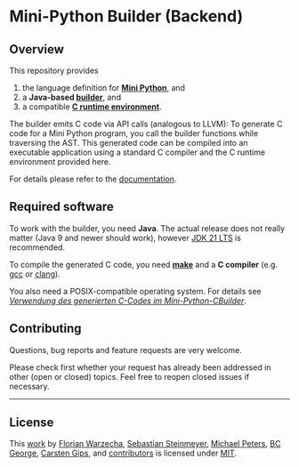 # Mini-Python Builder (Backend)

## Overview

This repository provides

1.  the language definition for **[Mini Python]**, and
2.  a **Java-based [builder]**, and
3.  a compatible **[C runtime environment]**.

The builder emits C code via API calls (analogous to LLVM): To generate C code for a Mini
Python program, you call the builder functions while traversing the AST. This generated
code can be compiled into an executable application using a standard C compiler and the
C runtime environment provided here.

For details please refer to the [documentation].

[Mini Python]: docs/syntax_definition.md
[builder]: src/main/java/CBuilder/
[C runtime environment]: c-runtime/
[documentation]: docs/readme.md


## Required software

To work with the builder, you need **Java**. The actual release does not really matter
(Java 9 and newer should work), however [JDK 21 LTS] is recommended.

To compile the generated C code, you need **[make]** and a **C compiler** (e.g. [gcc] or
[clang]).

You also need a POSIX-compatible operating system. For details see
_[Verwendung des generierten C-Codes im Mini-Python-CBuilder]_.

[JDK 21 LTS]: https://openjdk.org/projects/jdk/21/
[make]: https://www.gnu.org/software/make/
[gcc]: https://gcc.gnu.org/
[clang]: https://clang.llvm.org/
[Verwendung des generierten C-Codes im Mini-Python-CBuilder]: docs/usage_generated_code.md


## Contributing

Questions, bug reports and feature requests are very welcome.

Please check first whether your request has already been addressed in other (open or closed)
topics. Feel free to reopen closed issues if necessary.


---

## License

This [work](https://github.com/Compiler-CampusMinden/Mini-Python-Builder) by
[Florian Warzecha](https://github.com/liketechnik),
[Sebastian Steinmeyer](https://github.com/CrappyAlgorithm),
[Michael Peters](https://github.com/mpeters4),
[BC George](https://github.com/bcg7),
[Carsten Gips](https://github.com/cagix), and
[contributors](https://github.com/Compiler-CampusMinden/Mini-Python-Builder/graphs/contributors)
is licensed under [MIT](LICENSE.md).

